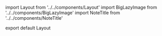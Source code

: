 import Layout from '../../components/Layout'
import BigLazyImage from '../../components/BigLazyImage'
import NoteTitle from '../../components/NoteTitle'

export default Layout

<NoteTitle title="Point Reyes" subtitle="Summer 2012" />

<BigLazyImage src="https://s3.amazonaws.com/honkytonk.in/california/63920006.jpg" alt="California" />
<BigLazyImage src="https://s3.amazonaws.com/honkytonk.in/california/63910023.jpg" alt="California" />
